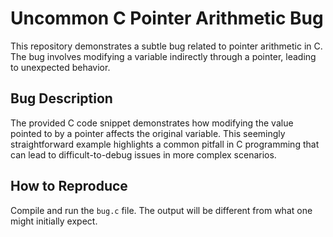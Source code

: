 # Uncommon C Pointer Arithmetic Bug
This repository demonstrates a subtle bug related to pointer arithmetic in C. The bug involves modifying a variable indirectly through a pointer, leading to unexpected behavior.

## Bug Description
The provided C code snippet demonstrates how modifying the value pointed to by a pointer affects the original variable. This seemingly straightforward example highlights a common pitfall in C programming that can lead to difficult-to-debug issues in more complex scenarios.

## How to Reproduce
Compile and run the `bug.c` file. The output will be different from what one might initially expect.